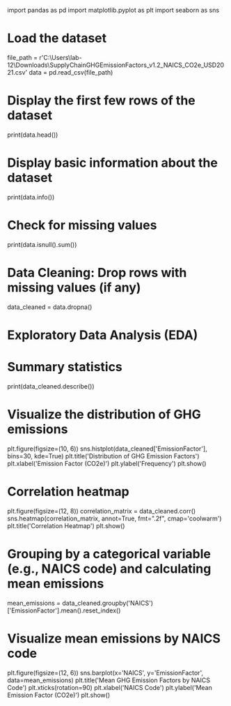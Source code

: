 import pandas as pd
import matplotlib.pyplot as plt
import seaborn as sns

# Load the dataset
file_path = r'C:\Users\lab-12\Downloads\SupplyChainGHGEmissionFactors_v1.2_NAICS_CO2e_USD2021.csv'
data = pd.read_csv(file_path)

# Display the first few rows of the dataset
print(data.head())

# Display basic information about the dataset
print(data.info())

# Check for missing values
print(data.isnull().sum())

# Data Cleaning: Drop rows with missing values (if any)
data_cleaned = data.dropna()

# Exploratory Data Analysis (EDA)
# Summary statistics
print(data_cleaned.describe())

# Visualize the distribution of GHG emissions
plt.figure(figsize=(10, 6))
sns.histplot(data_cleaned['EmissionFactor'], bins=30, kde=True)
plt.title('Distribution of GHG Emission Factors')
plt.xlabel('Emission Factor (CO2e)')
plt.ylabel('Frequency')
plt.show()

# Correlation heatmap
plt.figure(figsize=(12, 8))
correlation_matrix = data_cleaned.corr()
sns.heatmap(correlation_matrix, annot=True, fmt=".2f", cmap='coolwarm')
plt.title('Correlation Heatmap')
plt.show()

# Grouping by a categorical variable (e.g., NAICS code) and calculating mean emissions
mean_emissions = data_cleaned.groupby('NAICS')['EmissionFactor'].mean().reset_index()

# Visualize mean emissions by NAICS code
plt.figure(figsize=(12, 6))
sns.barplot(x='NAICS', y='EmissionFactor', data=mean_emissions)
plt.title('Mean GHG Emission Factors by NAICS Code')
plt.xticks(rotation=90)
plt.xlabel('NAICS Code')
plt.ylabel('Mean Emission Factor (CO2e)')
plt.show()
